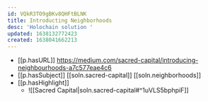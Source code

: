 ```yaml
---
id: VQkR3TO9gBKv8QHFtBLNK
title: Introducting Neighborhoods
desc: 'Holochain solution '
updated: 1638132772423
created: 1638041662213
---
```


- [[p.hasURL]] https://medium.com/sacred-capital/introducing-neighbourhoods-a7c577eae4c6
- [[p.hasSubject]] [[soln.sacred-capital]] [[soln.neighborhoods]]
- [[p.hasHighlight]]
  - ![[Sacred Capital|soln.sacred-capital#^1uVLS5bphpiF]]